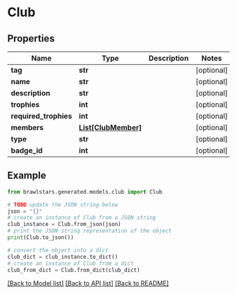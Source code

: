 # Club


## Properties

Name | Type | Description | Notes
------------ | ------------- | ------------- | -------------
**tag** | **str** |  | [optional] 
**name** | **str** |  | [optional] 
**description** | **str** |  | [optional] 
**trophies** | **int** |  | [optional] 
**required_trophies** | **int** |  | [optional] 
**members** | [**List[ClubMember]**](ClubMember.md) |  | [optional] 
**type** | **str** |  | [optional] 
**badge_id** | **int** |  | [optional] 

## Example

```python
from brawlstars.generated.models.club import Club

# TODO update the JSON string below
json = "{}"
# create an instance of Club from a JSON string
club_instance = Club.from_json(json)
# print the JSON string representation of the object
print(Club.to_json())

# convert the object into a dict
club_dict = club_instance.to_dict()
# create an instance of Club from a dict
club_from_dict = Club.from_dict(club_dict)
```
[[Back to Model list]](../README.md#documentation-for-models) [[Back to API list]](../README.md#documentation-for-api-endpoints) [[Back to README]](../README.md)


